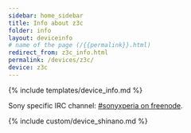 ```yaml
---
sidebar: home_sidebar
title: Info about z3c
folder: info
layout: deviceinfo
# name of the page (/{{permalink}}.html)
redirect_from: z3c_info.html
permalink: /devices/z3c/
device: z3c
---
```

{% include templates/device_info.md %}
<p>Sony specific IRC channel: <a href="https://webchat.freenode.net/?channels=freexperia">#sonyxperia on freenode</a>.</p>

{% include custom/device_shinano.md %}
